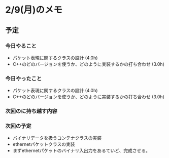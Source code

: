 
# 2/9(月)のメモ

## 予定

### 今日やること

 - パケット表現に関するクラスの設計 (4.0h)
 - C++のどのバージョンを使うか、どのように実装するかの打ち合わせ (3.0h)

	
### 今日やったこと

 - パケット表現に関するクラスの設計 (4.0h)
 - C++のどのバージョンを使うか、どのように実装するかの打ち合わせ (3.0h)



### 次回のに持ち越す内容



### 次回の予定

 - バイナリデータを扱うコンテナクラスの実装
 - ethernetパケットクラスの実装
 - まずethernetパケットのバイナリ入出力をあるていど、完成させる。



